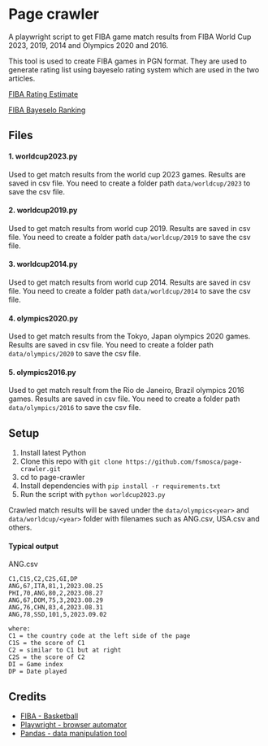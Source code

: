 # Page crawler

A playwright script to get FIBA game match results from FIBA World Cup 2023, 2019, 2014 and Olympics 2020 and 2016.

This tool is used to create FIBA games in PGN format. They are used to generate rating list using bayeselo rating system which are used in the two articles.

[FIBA Rating Estimate](https://fibarating.blogspot.com/2023/09/fiba-rating-estimate.html)

[FIBA Bayeselo Ranking](https://fibarating.blogspot.com/2023/09/fiba-bayeselo-ranking.html)

## Files

#### 1. worldcup2023.py

Used to get match results from the world cup 2023 games. Results are saved in csv file. You need to create a folder path `data/worldcup/2023` to save the csv file.

#### 2. worldcup2019.py

Used to get match results from world cup 2019. Results are saved in csv file. You need to create a folder path `data/worldcup/2019` to save the csv file.

#### 3. worldcup2014.py

Used to get match results from world cup 2014. Results are saved in csv file. You need to create a folder path `data/worldcup/2014` to save the csv file.

#### 4. olympics2020.py

Used to get match results from the Tokyo, Japan olympics 2020 games. Results are saved in csv file. You need to create a folder path `data/olympics/2020` to save the csv file.

#### 5. olympics2016.py

Used to get match result from the  Rio de Janeiro, Brazil olympics 2016 games. Results are saved in csv file. You need to create a folder path `data/olympics/2016` to save the csv file.

## Setup

1. Install latest Python
2. Clone this repo with `git clone https://github.com/fsmosca/page-crawler.git`
3. cd to page-crawler
4. Install dependencies with `pip install -r requirements.txt`
5. Run the script with `python worldcup2023.py`

Crawled match results will be saved under the `data/olympics<year>` and `data/worldcup/<year>` folder with filenames such as ANG.csv, USA.csv and others.

#### Typical output

ANG.csv
```
C1,C1S,C2,C2S,GI,DP
ANG,67,ITA,81,1,2023.08.25
PHI,70,ANG,80,2,2023.08.27
ANG,67,DOM,75,3,2023.08.29
ANG,76,CHN,83,4,2023.08.31
ANG,78,SSD,101,5,2023.09.02

where:
C1 = the country code at the left side of the page
C1S = the score of C1
C2 = similar to C1 but at right
C2S = the score of C2
DI = Game index
DP = Date played
```

## Credits
* [FIBA - Basketball](https://www.fiba.basketball/)
* [Playwright - browser automator](https://playwright.dev/python/)
* [Pandas - data manipulation tool](https://pandas.pydata.org/)
